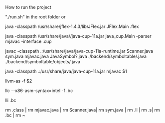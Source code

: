 How to run the project

"./run.sh" in the root folder
or

java -classpath /usr/share/jflex-1.4.3/lib/JFlex.jar JFlex.Main .flex

java -classpath /usr/share/java//java-cup-11a.jar java\_cup.Main -parser mjavac -interface .cup

javac -classpath .:/usr/share/java/java-cup-11a-runtime.jar Scanner.java sym.java mjavac.java JavaSymbol?.java ./backend/symboltable/.java ./backend/symboltable/objects/.java

java -classpath .:/usr/share/java/java-cup-11a.jar mjavac $1

llvm-as -f $2

llc --x86-asm-syntax=intel -f .bc

lli .bc

rm .class | rm mjavac.java | rm Scanner.java| rm sym.java | rm .ll | rm .s| rm .bc | rm ~